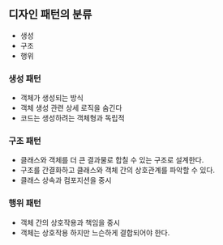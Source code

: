 ## 디자인 패턴의 분류

* 생성
* 구조
* 행위

### 생성 패턴

* 객체가 생성되는 방식
* 객체 생성 관련 상세 로직을 숨긴다
* 코드는 생성하려는 객체형과 독립적

### 구조 패턴

* 클래스와 객체를 더 큰 결과물로 합칠 수 있는 구조로 설계한다.
* 구조를 간결화하고 클래스와 객체 간의 상호관계를 파악할 수 있다.
* 클래스 상속과 컴포지션을 중시

### 행위 패턴

* 객체 간의 상호작용과 책임을 중시
* 객체는 상호작용 하지만 느슨하게 결합되어야 한다.

